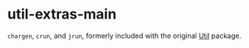 util-extras-main
================
`chargen`, `crun`, and `jrun`, formerly included with the original [Util](https://github.com/JLRDRAGON92000/jlrdragon92000-Util) package.

